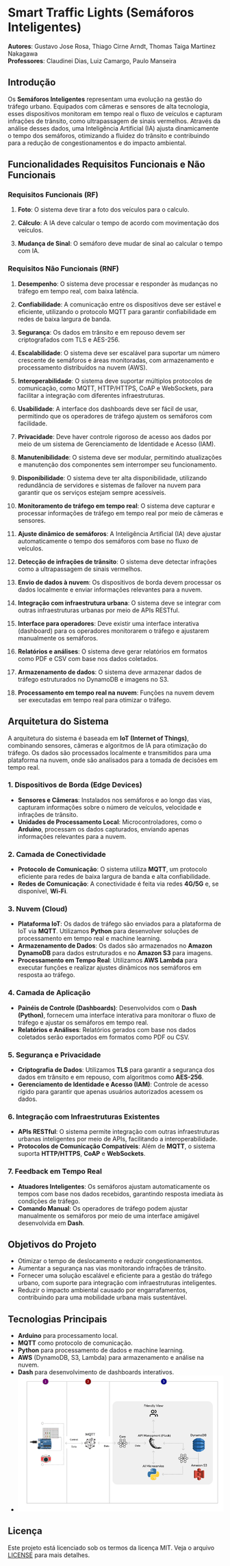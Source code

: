 # Smart Traffic Lights (Semáforos Inteligentes)

**Autores**: Gustavo Jose Rosa, Thiago Cirne Arndt, Thomas Taiga Martinez Nakagawa  
**Professores**: Claudinei Dias, Luiz Camargo, Paulo Manseira

## Introdução

Os **Semáforos Inteligentes** representam uma evolução na gestão do tráfego urbano. Equipados com câmeras e sensores de alta tecnologia, esses dispositivos monitoram em tempo real o fluxo de veículos e capturam infrações de trânsito, como ultrapassagem de sinais vermelhos. Através da análise desses dados, uma Inteligência Artificial (IA) ajusta dinamicamente o tempo dos semáforos, otimizando a fluidez do trânsito e contribuindo para a redução de congestionamentos e do impacto ambiental.

## Funcionalidades Requisitos Funcionais e Não Funcionais

### Requisitos Funcionais (RF)

1. **Foto**: O sistema deve tirar a foto dos veículos para o calculo.

2. **Cálculo**: A IA deve calcular o tempo de acordo com movimentação dos veículos.

3. **Mudança de Sinal**: O semáforo deve mudar de sinal ao calcular o tempo com IA.

### Requisitos Não Funcionais (RNF)

1. **Desempenho**: O sistema deve processar e responder às mudanças no tráfego em tempo real, com baixa latência.

2. **Confiabilidade**: A comunicação entre os dispositivos deve ser estável e eficiente, utilizando o protocolo MQTT para garantir confiabilidade em redes de baixa largura de banda.

3. **Segurança**: Os dados em trânsito e em repouso devem ser criptografados com TLS e AES-256.

4. **Escalabilidade**: O sistema deve ser escalável para suportar um número crescente de semáforos e áreas monitoradas, com armazenamento e processamento distribuídos na nuvem (AWS).

5. **Interoperabilidade**: O sistema deve suportar múltiplos protocolos de comunicação, como MQTT, HTTP/HTTPS, CoAP e WebSockets, para facilitar a integração com diferentes infraestruturas.

6. **Usabilidade**: A interface dos dashboards deve ser fácil de usar, permitindo que os operadores de tráfego ajustem os semáforos com facilidade.

7. **Privacidade**: Deve haver controle rigoroso de acesso aos dados por meio de um sistema de Gerenciamento de Identidade e Acesso (IAM).

8. **Manutenibilidade**: O sistema deve ser modular, permitindo atualizações e manutenção dos componentes sem interromper seu funcionamento.

9. **Disponibilidade**: O sistema deve ter alta disponibilidade, utilizando redundância de servidores e sistemas de failover na nuvem para garantir que os serviços estejam sempre acessíveis.

10. **Monitoramento de tráfego em tempo real**: O sistema deve capturar e processar informações de tráfego em tempo real por meio de câmeras e sensores.
   
11. **Ajuste dinâmico de semáforos**: A Inteligência Artificial (IA) deve ajustar automaticamente o tempo dos semáforos com base no fluxo de veículos.

12. **Detecção de infrações de trânsito**: O sistema deve detectar infrações como a ultrapassagem de sinais vermelhos.

13. **Envio de dados à nuvem**: Os dispositivos de borda devem processar os dados localmente e enviar informações relevantes para a nuvem.

14. **Integração com infraestrutura urbana**: O sistema deve se integrar com outras infraestruturas urbanas por meio de APIs RESTful.

15. **Interface para operadores**: Deve existir uma interface interativa (dashboard) para os operadores monitorarem o tráfego e ajustarem manualmente os semáforos.

16. **Relatórios e análises**: O sistema deve gerar relatórios em formatos como PDF e CSV com base nos dados coletados.

17. **Armazenamento de dados**: O sistema deve armazenar dados de tráfego estruturados no DynamoDB e imagens no S3.

18. **Processamento em tempo real na nuvem**: Funções na nuvem devem ser executadas em tempo real para otimizar o tráfego.

## Arquitetura do Sistema

A arquitetura do sistema é baseada em **IoT (Internet of Things)**, combinando sensores, câmeras e algoritmos de IA para otimização do tráfego. Os dados são processados localmente e transmitidos para uma plataforma na nuvem, onde são analisados para a tomada de decisões em tempo real.

### 1. Dispositivos de Borda (Edge Devices)

- **Sensores e Câmeras**: Instalados nos semáforos e ao longo das vias, capturam informações sobre o número de veículos, velocidade e infrações de trânsito.
- **Unidades de Processamento Local**: Microcontroladores, como o **Arduino**, processam os dados capturados, enviando apenas informações relevantes para a nuvem.

### 2. Camada de Conectividade

- **Protocolo de Comunicação**: O sistema utiliza **MQTT**, um protocolo eficiente para redes de baixa largura de banda e alta confiabilidade.
- **Redes de Comunicação**: A conectividade é feita via redes **4G/5G** e, se disponível, **Wi-Fi**.

### 3. Nuvem (Cloud)

- **Plataforma IoT**: Os dados de tráfego são enviados para a plataforma de IoT via **MQTT**. Utilizamos **Python** para desenvolver soluções de processamento em tempo real e machine learning.
- **Armazenamento de Dados**: Os dados são armazenados no **Amazon DynamoDB** para dados estruturados e no **Amazon S3** para imagens.
- **Processamento em Tempo Real**: Utilizamos **AWS Lambda** para executar funções e realizar ajustes dinâmicos nos semáforos em resposta ao tráfego.

### 4. Camada de Aplicação

- **Painéis de Controle (Dashboards)**: Desenvolvidos com o **Dash (Python)**, fornecem uma interface interativa para monitorar o fluxo de tráfego e ajustar os semáforos em tempo real.
- **Relatórios e Análises**: Relatórios gerados com base nos dados coletados serão exportados em formatos como PDF ou CSV.

### 5. Segurança e Privacidade

- **Criptografia de Dados**: Utilizamos **TLS** para garantir a segurança dos dados em trânsito e em repouso, com algoritmos como **AES-256**.
- **Gerenciamento de Identidade e Acesso (IAM)**: Controle de acesso rígido para garantir que apenas usuários autorizados acessem os dados.

### 6. Integração com Infraestruturas Existentes

- **APIs RESTful**: O sistema permite integração com outras infraestruturas urbanas inteligentes por meio de APIs, facilitando a interoperabilidade.
- **Protocolos de Comunicação Compatíveis**: Além de **MQTT**, o sistema suporta **HTTP/HTTPS**, **CoAP** e **WebSockets**.

### 7. Feedback em Tempo Real

- **Atuadores Inteligentes**: Os semáforos ajustam automaticamente os tempos com base nos dados recebidos, garantindo resposta imediata às condições de tráfego.
- **Comando Manual**: Os operadores de tráfego podem ajustar manualmente os semáforos por meio de uma interface amigável desenvolvida em **Dash**.

## Objetivos do Projeto

- Otimizar o tempo de deslocamento e reduzir congestionamentos.
- Aumentar a segurança nas vias monitorando infrações de trânsito.
- Fornecer uma solução escalável e eficiente para a gestão do tráfego urbano, com suporte para integração com infraestruturas inteligentes.
- Reduzir o impacto ambiental causado por engarrafamentos, contribuindo para uma mobilidade urbana mais sustentável.

## Tecnologias Principais

- **Arduino** para processamento local.
- **MQTT** como protocolo de comunicação.
- **Python** para processamento de dados e machine learning.
- **AWS** (DynamoDB, S3, Lambda) para armazenamento e análise na nuvem.
- **Dash** para desenvolvimento de dashboards interativos.
- ![Semáforo Inteligente](./Assets/Esquema.png)


## Licença

Este projeto está licenciado sob os termos da licença MIT. Veja o arquivo [LICENSE](./LICENSE) para mais detalhes.
